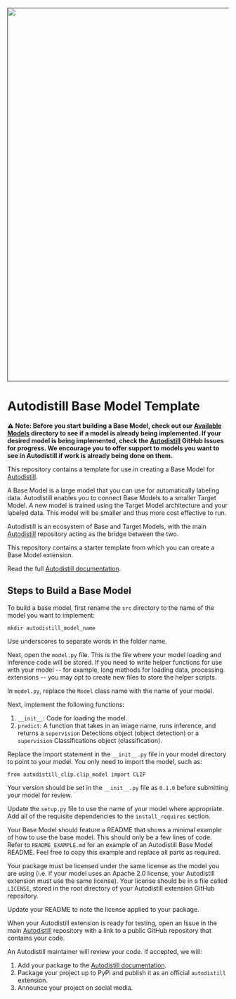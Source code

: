 <div align="center">
  <p>
    <a align="center" href="" target="_blank">
      <img
        width="850"
        src="https://media.roboflow.com/open-source/autodistill/autodistill-banner.png?3"
      >
    </a>
  </p>
</div>

# Autodistill Base Model Template

**⚠️ Note: Before you start building a Base Model, check out our [Available Models](https://docs.autodistill.com/#available-models) directory to see if a model is already being implemented. If your desired model is being implemented, check the [Autodistill](https://github.com/autodistill/autodistill) GitHub Issues for progress. We encourage you to offer support to models you want to see in Autodistill if work is already being done on them.**

This repository contains a template for use in creating a Base Model for [Autodistill](https://github.com/autodistill/autodistill).

A Base Model is a large model that you can use for automatically labeling data. Autodistill enables you to connect Base Models to a smaller Target Model. A new model is trained using the Target Model architecture and your labeled data. This model will be smaller and thus more cost effective to run.

Autodistill is an ecosystem of Base and Target Models, with the main [Autodistill](https://github.com/autodistill/autodistill) repository acting as the bridge between the two.

This repository contains a starter template from which you can create a Base Model extension.

Read the full [Autodistill documentation](https://autodistill.github.io/autodistill/).
## Steps to Build a Base Model

To build a base model, first rename the `src` directory to the name of the model you want to implement:

```
mkdir autodistill_model_name
```

Use underscores to separate words in the folder name.

Next, open the `model.py` file. This is the file where your model loading and inference code will be stored. If you need to write helper functions for use with your model -- for example, long methods for loading data, processing extensions -- you may opt to create new files to store the helper scripts.

In `model.py`, replace the `Model` class name with the name of your model.

Next, implement the following functions:

1. `__init__`: Code for loading the model.
2. `predict`: A function that takes in an image name, runs inference, and returns a `supervision` Detections object (object detection) or a `supervision` Classifications object (classification).

Replace the import statement in the `__init__.py` file in your model directory to point to your model. You only need to import the model, such as:

```
from autodistill_clip.clip_model import CLIP
```

Your version should be set in the `__init__.py` file as `0.1.0` before submitting your model for review.

Update the `setup.py` file to use the name of your model where appropriate. Add all of the requisite dependencies to the `install_requires` section.

Your Base Model should feature a README that shows a minimal example of how to use the base model. This should only be a few lines of code. Refer to `README_EXAMPLE.md` for an example of an Autodistill Base Model README. Feel free to copy this example and replace all parts as required.

Your package must be licensed under the same license as the model you are using (i.e. if your model uses an Apache 2.0 license, your Autodistill extension must use the same license). Your license should be in a file called `LICENSE`, stored in the root directory of your Autodistill extension GitHub repository.

Update your README to note the license applied to your package.

When your Autodistill extension is ready for testing, open an Issue in the main [Autodistill](https://github.com/autodistill/autodistill) repository with a link to a public GitHub repository that contains your code.

An Autodistill maintainer will review your code. If accepted, we will:

1. Add your package to the [Autodistill documentation](https://docs.autodistill.com).
2. Package your project up to PyPi and publish it as an official `autodistill` extension.
3. Announce your project on social media.